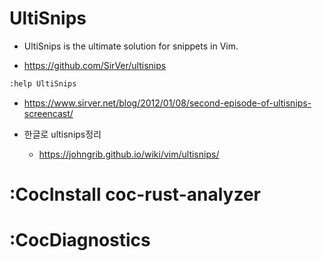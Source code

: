 # UltiSnips

- UltiSnips is the ultimate solution for snippets in Vim.

- https://github.com/SirVer/ultisnips 

```bash
:help UltiSnips

```

- https://www.sirver.net/blog/2012/01/08/second-episode-of-ultisnips-screencast/

- 한글로 ultisnips정리
  - https://johngrib.github.io/wiki/vim/ultisnips/

# :CocInstall coc-rust-analyzer

# :CocDiagnostics
